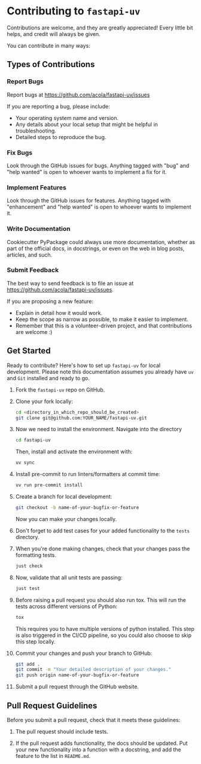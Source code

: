 # Contributing to `fastapi-uv`

Contributions are welcome, and they are greatly appreciated!
Every little bit helps, and credit will always be given.

You can contribute in many ways:

## Types of Contributions

### Report Bugs

Report bugs at <https://github.com/acola/fastapi-uv/issues>

If you are reporting a bug, please include:

- Your operating system name and version.
- Any details about your local setup that might be helpful in troubleshooting.
- Detailed steps to reproduce the bug.

### Fix Bugs

Look through the GitHub issues for bugs.
Anything tagged with "bug" and "help wanted" is open to whoever wants to implement a fix for it.

### Implement Features

Look through the GitHub issues for features.
Anything tagged with "enhancement" and "help wanted" is open to whoever wants to implement it.

### Write Documentation

Cookiecutter PyPackage could always use more documentation, whether as part of the official docs, in docstrings, or even on the web in blog posts, articles, and such.

### Submit Feedback

The best way to send feedback is to file an issue at <https://github.com/acola/fastapi-uv/issues>.

If you are proposing a new feature:

- Explain in detail how it would work.
- Keep the scope as narrow as possible, to make it easier to implement.
- Remember that this is a volunteer-driven project, and that contributions
  are welcome :)

## Get Started

Ready to contribute? Here's how to set up `fastapi-uv` for local development.
Please note this documentation assumes you already have `uv` and `Git` installed and ready to go.

1. Fork the `fastapi-uv` repo on GitHub.

2. Clone your fork locally:

   ```bash
   cd <directory_in_which_repo_should_be_created>
   git clone git@github.com:YOUR_NAME/fastapi-uv.git
   ```

3. Now we need to install the environment. Navigate into the directory

   ```bash
   cd fastapi-uv
   ```

   Then, install and activate the environment with:

   ```bash
   uv sync
   ```

4. Install pre-commit to run linters/formatters at commit time:

   ```bash
   uv run pre-commit install
   ```

5. Create a branch for local development:

   ```bash
   git checkout -b name-of-your-bugfix-or-feature
   ```

   Now you can make your changes locally.

6. Don't forget to add test cases for your added functionality to the `tests` directory.

7. When you're done making changes, check that your changes pass the formatting tests.

   ```bash
   just check
   ```

8. Now, validate that all unit tests are passing:

   ```bash
   just test
   ```

9. Before raising a pull request you should also run tox.
   This will run the tests across different versions of Python:

   ```bash
   tox
   ```

   This requires you to have multiple versions of python installed.
   This step is also triggered in the CI/CD pipeline, so you could also choose to skip this step locally.

10. Commit your changes and push your branch to GitHub:

    ```bash
    git add .
    git commit -m "Your detailed description of your changes."
    git push origin name-of-your-bugfix-or-feature
    ```

11. Submit a pull request through the GitHub website.

## Pull Request Guidelines

Before you submit a pull request, check that it meets these guidelines:

1. The pull request should include tests.

2. If the pull request adds functionality, the docs should be updated.
   Put your new functionality into a function with a docstring, and add the feature to the list in `README.md`.
